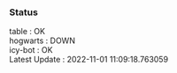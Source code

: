 ### Status


table : OK  
hogwarts : DOWN  
icy-bot : OK  
Latest Update : 2022-11-01 11:09:18.763059

